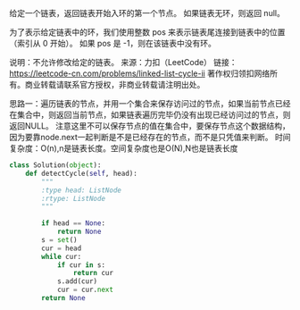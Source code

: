 给定一个链表，返回链表开始入环的第一个节点。 如果链表无环，则返回 null。

为了表示给定链表中的环，我们使用整数 pos 来表示链表尾连接到链表中的位置（索引从 0 开始）。 如果 pos 是 -1，则在该链表中没有环。

说明：不允许修改给定的链表。
来源：力扣（LeetCode）
链接：https://leetcode-cn.com/problems/linked-list-cycle-ii
著作权归领扣网络所有。商业转载请联系官方授权，非商业转载请注明出处。

思路一：遍历链表的节点，并用一个集合来保存访问过的节点，如果当前节点已经在集合中，则返回当前节点，如果链表遍历完毕仍没有出现已经访问过的节点，则返回NULL。
注意这里不可以保存节点的值在集合中，要保存节点这个数据结构，因为要靠node.next一起判断是不是已经存在的节点，而不是只凭值来判断。
时间复杂度：O(n),n是链表长度。空间复杂度也是O(N),N也是链表长度
```python
class Solution(object):
    def detectCycle(self, head):
        """
        :type head: ListNode
        :rtype: ListNode
        """
        
        if head == None:
            return None
        s = set()
        cur = head       
        while cur:
            if cur in s:
                return cur
            s.add(cur)
            cur = cur.next
        return None
```
